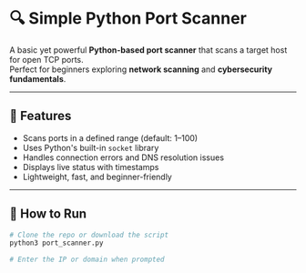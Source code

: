 # 🔍 Simple Python Port Scanner

A basic yet powerful **Python-based port scanner** that scans a target host for open TCP ports.  
Perfect for beginners exploring **network scanning** and **cybersecurity fundamentals**.

---

## 🧰 Features

- Scans ports in a defined range (default: 1–100)
- Uses Python's built-in `socket` library
- Handles connection errors and DNS resolution issues
- Displays live status with timestamps
- Lightweight, fast, and beginner-friendly

---

## 🚀 How to Run

```bash
# Clone the repo or download the script
python3 port_scanner.py

# Enter the IP or domain when prompted
